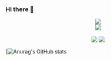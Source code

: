 ### Hi there 👋

<center> <img src="https://img.shields.io/badge/python-3776AB?style=flat-square&logo=python&logoColor=white"/></center> <center> <img src="https://img.shields.io/badge/jupyter-F37626?style=flat-square&logo=jupyter&logoColor=white"/> </center> <br>
<center> <img src="https://img.shields.io/badge/MySQL-4479A1?style=flat-square&logo=MySQL&logoColor=white"/> <img src="https://img.shields.io/badge/AWS-232F3E?style=flat-square&logo=amazonaws&logoColor=white"/> </center>

[![Anurag's GitHub stats](https://github-readme-stats.vercel.app/api?username=thsckdduq&theme=dracula)

<!--
**thsckdduq/thsckdduq** is a ✨ _special_ ✨ repository because its `README.md` (this file) appears on your GitHub profile.

Here are some ideas to get you started:

- 🔭 I’m currently working on ...
- 🌱 I’m currently learning ...
- 👯 I’m looking to collaborate on ...
- 🤔 I’m looking for help with ...
- 💬 Ask me about ...
- 📫 How to reach me: ...
- 😄 Pronouns: ...
- ⚡ Fun fact: ...
-->
